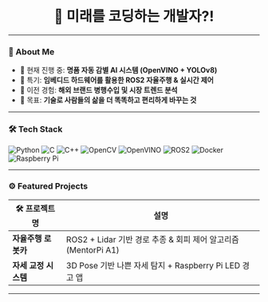 <h1 align="center">🚀 미래를 코딩하는 개발자?!</h1>


---

### 🧠 About Me

- 🔭 현재 진행 중: **명품 자동 감별 AI 시스템 (OpenVINO + YOLOv8)**
- 🤖 특기: **임베디드 하드웨어를 활용한 ROS2 자율주행 & 실시간 제어**
- 🧩 이전 경험: **해외 브랜드 병행수입 및 시장 트렌드 분석**
- 🎯 목표: **기술로 사람들의 삶을 더 똑똑하고 편리하게 바꾸는 것**

---

### 🛠️ Tech Stack

![Python](https://img.shields.io/badge/Python-3776AB?style=for-the-badge&logo=python&logoColor=white)
![C](https://img.shields.io/badge/C-00599C?style=for-the-badge&logo=c&logoColor=white)
![C++](https://img.shields.io/badge/C++-00599C?style=for-the-badge&logo=cplusplus&logoColor=white)
![OpenCV](https://img.shields.io/badge/OpenCV-5C3EE8?style=for-the-badge&logo=opencv&logoColor=white)
![OpenVINO](https://img.shields.io/badge/OpenVINO-7846AB?style=for-the-badge&logo=intel&logoColor=white)
![ROS2](https://img.shields.io/badge/ROS2-22314E?style=for-the-badge&logo=ros&logoColor=white)
![Docker](https://img.shields.io/badge/Docker-2496ED?style=for-the-badge&logo=docker&logoColor=white)
![Raspberry Pi](https://img.shields.io/badge/Raspberry%20Pi-C51A4A?style=for-the-badge&logo=raspberrypi&logoColor=white)

---

### ⚙️ Featured Projects

| 🛠 프로젝트명 | 설명 |
|--------------|------|
| **자율주행 로봇카** | ROS2 + Lidar 기반 경로 추종 & 회피 제어 알고리즘 (MentorPi A1) |
| **자세 교정 시스템** | 3D Pose 기반 나쁜 자세 탐지 + Raspberry Pi LED 경고 앱 |

---


